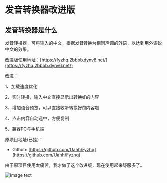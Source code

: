 # 发音转换器改进版
## 发音转换器是什么
发音转换器，可将输入的中文，根据发音转换为相同声调的外语，以达到用外语说中文的效果。
  
  
改进版使用地址：[https://fyzhq.2bbbb.dynv6.net/](https://fyzhq.2bbbb.dynv6.net/)
  
改进：
  
1、加载速度优化
  
2、实时转换，输入中文直接显示出转换好的内容
  
3、增加语音预览，可以直接收听转换好的内容啦
  
4、点击内容自动选中，方便复制
  
5、兼容PC与手机端

原项目地址(已挂)：
* Github: [https://github.com/Uahh/Fyzhq](https://github.com/Uahh/Fyzhq)
  
由于原项目使用太痛苦，我才做了这个改进版，现在使用起来舒服多了。
  
![Image text](https://z1.ax1x.com/2023/11/15/piYR58I.jpg)
  
  


